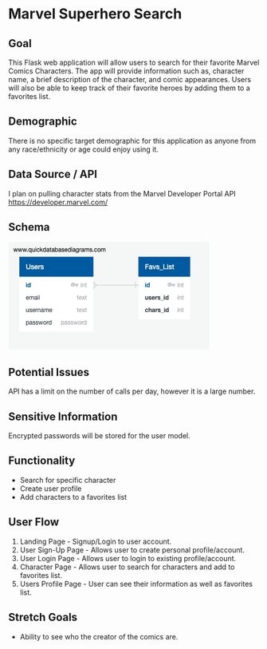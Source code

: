 # Marvel Superhero Search

## Goal

This Flask web application will allow users to search for their favorite Marvel Comics Characters. The app will provide information such as, character name, a brief description of the character, and comic appearances. Users will also be able to keep track of their favorite heroes by adding them to a favorites list.

## Demographic

There is no specific target demographic for this application as anyone from any race/ethnicity or age could enjoy using it.

## Data Source / API

I plan on pulling character stats from the Marvel Developer Portal API https://developer.marvel.com/

## Schema

![schema-table](images/schema-table.png)


## Potential Issues

API has a limit on the number of calls per day, however it is a large number. 

## Sensitive Information

Encrypted passwords will be stored for the user model.

## Functionality

* Search for specific character
* Create user profile
* Add characters to a favorites list

## User Flow

1. Landing Page - Signup/Login to user account. 
2. User Sign-Up Page - Allows user to create personal profile/account.
3. User Login Page - Allows user to login to existing profile/account.
4. Character Page - Allows user to search for characters and add to favorites list.
5. Users Profile Page - User can see their information as well as favorites list.

## Stretch Goals

* Ability to see who the creator of the comics are. 









